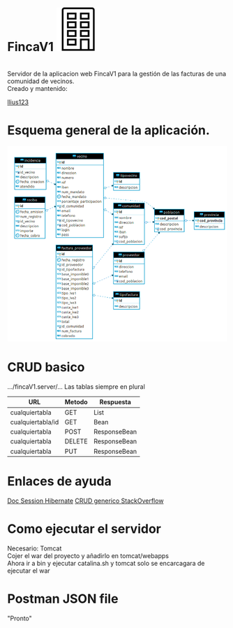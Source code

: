 FincaV1 ![alt text](https://raw.githubusercontent.com/llius123/Jesus.FincaV1.Server/master/src/main/resources/icons8-edificio-100.png)
=============
<br />
Servidor de la aplicacion web FincaV1 para la gestión de las facturas de una comunidad de vecinos.
<br />
Creado y mantenido:

[llius123](https://github.com/llius123)

Esquema general de la aplicación.
=============

![](https://raw.githubusercontent.com/llius123/Jesus.FincaV1.Server/master/src/main/resources/Diagrama.png)


CRUD basico
=============
.../fincaV1.server/...
Las tablas siempre en plural

| URL  | Metodo | Respuesta |
| ------------- | ------------- | ------------- |
| cualquiertabla | GET  | List<Bean>  |
| cualquiertabla/id  | GET  | Bean  |
| cualquiertabla  | POST  | ResponseBean  |
| cualquiertabla  | DELETE  | ResponseBean  |
| cualquiertabla  | PUT  | ResponseBean  |


Enlaces de ayuda
=============
[Doc Session Hibernate](http://docs.jboss.org/hibernate/orm/5.4/javadocs/org/hibernate/Session.html#saveOrUpdate-java.lang.Object-)
[CRUD generico StackOverflow](https://stackoverflow.com/questions/9721383/hibernate-crud-generic-dao)

Como ejecutar el servidor
=============
Necesario: Tomcat 
<br />
Cojer el war del proyecto y añadirlo en tomcat/webapps
<br />
Ahora ir a bin y ejecutar catalina.sh y tomcat solo se encarcagara de ejecutar el war
<br />

Postman JSON file
=============
"Pronto"